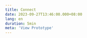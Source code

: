 ```yaml
---
title: Connect
date: 2023-09-27T13:46:00.000+08:00
lang: en
duration: 5min
meta: 'View Prototype'
---
```


<Title />

<Connect />

